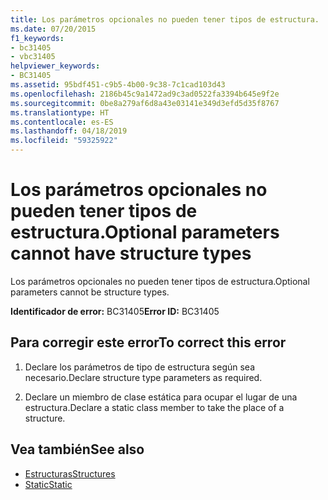 ```yaml
---
title: Los parámetros opcionales no pueden tener tipos de estructura.
ms.date: 07/20/2015
f1_keywords:
- bc31405
- vbc31405
helpviewer_keywords:
- BC31405
ms.assetid: 95bdf451-c9b5-4b00-9c38-7c1cad103d43
ms.openlocfilehash: 2186b45c9a1472ad9c3ad0522fa3394b645e9f2e
ms.sourcegitcommit: 0be8a279af6d8a43e03141e349d3efd5d35f8767
ms.translationtype: HT
ms.contentlocale: es-ES
ms.lasthandoff: 04/18/2019
ms.locfileid: "59325922"
---
```

# <a name="optional-parameters-cannot-have-structure-types"></a><span data-ttu-id="2824e-102">Los parámetros opcionales no pueden tener tipos de estructura.</span><span class="sxs-lookup"><span data-stu-id="2824e-102">Optional parameters cannot have structure types</span></span>
<span data-ttu-id="2824e-103">Los parámetros opcionales no pueden tener tipos de estructura.</span><span class="sxs-lookup"><span data-stu-id="2824e-103">Optional parameters cannot be structure types.</span></span>  
  
 <span data-ttu-id="2824e-104">**Identificador de error:** BC31405</span><span class="sxs-lookup"><span data-stu-id="2824e-104">**Error ID:** BC31405</span></span>  
  
## <a name="to-correct-this-error"></a><span data-ttu-id="2824e-105">Para corregir este error</span><span class="sxs-lookup"><span data-stu-id="2824e-105">To correct this error</span></span>  
  
1. <span data-ttu-id="2824e-106">Declare los parámetros de tipo de estructura según sea necesario.</span><span class="sxs-lookup"><span data-stu-id="2824e-106">Declare structure type parameters as required.</span></span>  
  
2. <span data-ttu-id="2824e-107">Declare un miembro de clase estática para ocupar el lugar de una estructura.</span><span class="sxs-lookup"><span data-stu-id="2824e-107">Declare a static class member to take the place of a structure.</span></span>  
  
## <a name="see-also"></a><span data-ttu-id="2824e-108">Vea también</span><span class="sxs-lookup"><span data-stu-id="2824e-108">See also</span></span>

- [<span data-ttu-id="2824e-109">Estructuras</span><span class="sxs-lookup"><span data-stu-id="2824e-109">Structures</span></span>](../../visual-basic/programming-guide/language-features/data-types/structures.md)
- [<span data-ttu-id="2824e-110">Static</span><span class="sxs-lookup"><span data-stu-id="2824e-110">Static</span></span>](../../visual-basic/language-reference/modifiers/static.md)
